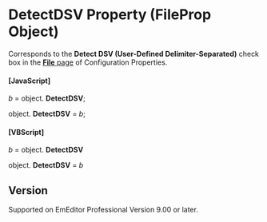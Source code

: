 # DetectDSV Property (FileProp Object)

Corresponds to the **Detect DSV (User-Defined Delimiter-Separated)** check box in the
[**File** page](../../dlg/properties/file/index) of Configuration Properties.

#### \[JavaScript\]

_b_ = object. **DetectDSV**;

object. **DetectDSV** = _b_;

#### \[VBScript\]

_b_ = object. **DetectDSV**

object. **DetectDSV** = _b_

## Version

Supported on EmEditor Professional Version 9.00 or later.